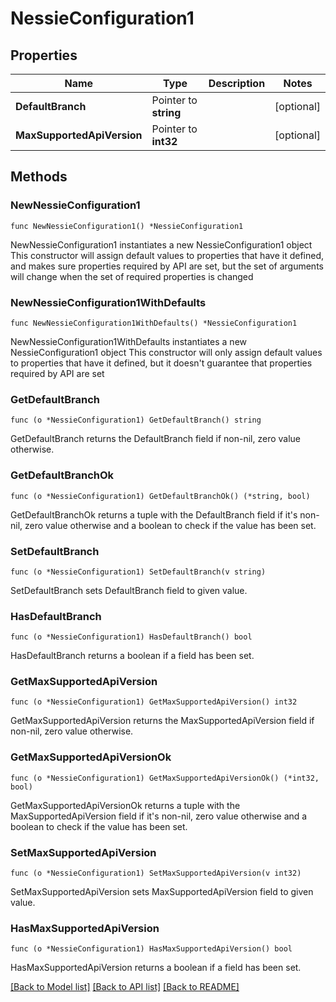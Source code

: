 # NessieConfiguration1

## Properties

Name | Type | Description | Notes
------------ | ------------- | ------------- | -------------
**DefaultBranch** | Pointer to **string** |  | [optional] 
**MaxSupportedApiVersion** | Pointer to **int32** |  | [optional] 

## Methods

### NewNessieConfiguration1

`func NewNessieConfiguration1() *NessieConfiguration1`

NewNessieConfiguration1 instantiates a new NessieConfiguration1 object
This constructor will assign default values to properties that have it defined,
and makes sure properties required by API are set, but the set of arguments
will change when the set of required properties is changed

### NewNessieConfiguration1WithDefaults

`func NewNessieConfiguration1WithDefaults() *NessieConfiguration1`

NewNessieConfiguration1WithDefaults instantiates a new NessieConfiguration1 object
This constructor will only assign default values to properties that have it defined,
but it doesn't guarantee that properties required by API are set

### GetDefaultBranch

`func (o *NessieConfiguration1) GetDefaultBranch() string`

GetDefaultBranch returns the DefaultBranch field if non-nil, zero value otherwise.

### GetDefaultBranchOk

`func (o *NessieConfiguration1) GetDefaultBranchOk() (*string, bool)`

GetDefaultBranchOk returns a tuple with the DefaultBranch field if it's non-nil, zero value otherwise
and a boolean to check if the value has been set.

### SetDefaultBranch

`func (o *NessieConfiguration1) SetDefaultBranch(v string)`

SetDefaultBranch sets DefaultBranch field to given value.

### HasDefaultBranch

`func (o *NessieConfiguration1) HasDefaultBranch() bool`

HasDefaultBranch returns a boolean if a field has been set.

### GetMaxSupportedApiVersion

`func (o *NessieConfiguration1) GetMaxSupportedApiVersion() int32`

GetMaxSupportedApiVersion returns the MaxSupportedApiVersion field if non-nil, zero value otherwise.

### GetMaxSupportedApiVersionOk

`func (o *NessieConfiguration1) GetMaxSupportedApiVersionOk() (*int32, bool)`

GetMaxSupportedApiVersionOk returns a tuple with the MaxSupportedApiVersion field if it's non-nil, zero value otherwise
and a boolean to check if the value has been set.

### SetMaxSupportedApiVersion

`func (o *NessieConfiguration1) SetMaxSupportedApiVersion(v int32)`

SetMaxSupportedApiVersion sets MaxSupportedApiVersion field to given value.

### HasMaxSupportedApiVersion

`func (o *NessieConfiguration1) HasMaxSupportedApiVersion() bool`

HasMaxSupportedApiVersion returns a boolean if a field has been set.


[[Back to Model list]](../README.md#documentation-for-models) [[Back to API list]](../README.md#documentation-for-api-endpoints) [[Back to README]](../README.md)


